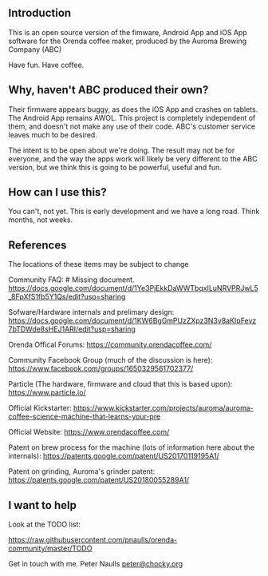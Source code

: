 Introduction
------------

This is an open source version of the fimware, Android App and iOS App software for the Orenda coffee maker, produced by the Auroma Brewing Company (ABC)

Have fun. Have coffee.

Why, haven't ABC produced their own?
------------------------------------

Their firmware appears buggy, as does the iOS App and crashes on tablets. The Android App remains AWOL.  This project is completely independent of them, and doesn't not make any use of their code.  ABC's customer service leaves much to be desired.

The intent is to be open about we're doing.  The result may not be for everyone, and the way the apps work will likely be very different to the ABC version, but we think this is going to be powerful, useful and fun.

How can I use this?
-------------------

You can't, not yet. This is early development and we have a long road.  Think months, not weeks. 

References
----------

The locations of these items may be subject to change

Community FAQ: # Missing document. 
https://docs.google.com/document/d/1Ye3PjEkkDaWWTbqxILuNRVPRJwL5_8FpXfS1fb5Y1Qs/edit?usp=sharing

Sofware/Hardware internals and prelimary design:
https://docs.google.com/document/d/1KW6BgGmPUzZXpz3N3v8aKIpFevz7bTDWde8sHEJ1ARI/edit?usp=sharing

Orenda Offical Forums:
https://community.orendacoffee.com/

Community Facebook Group (much of the discussion is here): 
https://www.facebook.com/groups/1650329561702377/

Particle (The hardware, firmware and cloud that this is based upon):
https://www.particle.io/

Official Kickstarter:
https://www.kickstarter.com/projects/auroma/auroma-coffee-science-machine-that-learns-your-pre

Official Website:
https://www.orendacoffee.com/

Patent on brew process for the machine (lots of information here about the internals):
https://patents.google.com/patent/US20170119195A1/

Patent on grinding, Auroma's grinder patent:
https://patents.google.com/patent/US20180055289A1/


I want to help
--------------

Look at the TODO list:

https://raw.githubusercontent.com/pnaulls/orenda-community/master/TODO

Get in touch with me.  Peter Naulls <peter@chocky.org>



